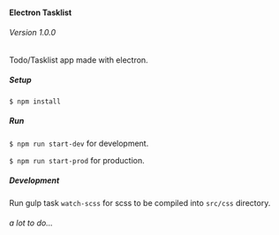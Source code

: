 #### Electron Tasklist
###### Version 1.0.0
Todo/Tasklist app made with electron.


##### Setup

`$ npm install` 

##### Run

`$ npm run start-dev` for development.

`$ npm run start-prod` for production.

##### Development

Run gulp task `watch-scss` for scss to be compiled into `src/css` directory.

###### a lot to do...
